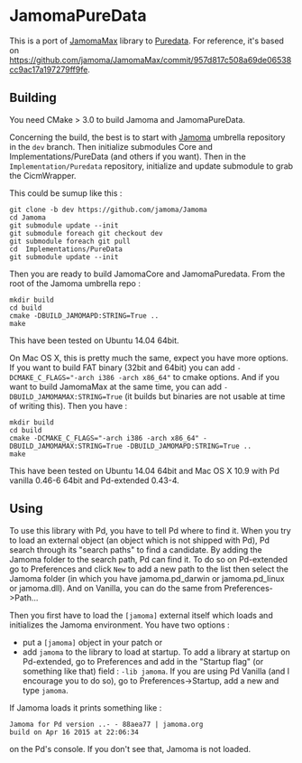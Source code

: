 JamomaPureData
==============
This is a port of [JamomaMax](https://github.com/jamoma/JamomaMax) library to [Puredata](http://puradata.info).
For reference, it's based on https://github.com/jamoma/JamomaMax/commit/957d817c508a69de06538cc9ac17a197279ff9fe.

Building
--------
You need CMake > 3.0 to build Jamoma and JamomaPureData.

Concerning the build, the best is to start with [Jamoma](https://github.com/jamoma/Jamoma) umbrella repository in the `dev` branch.
Then initialize submodules Core and Implementations/PureData (and others if you want).
Then in the `Implementation/Puredata` repository, initialize and update submodule to grab the CicmWrapper.

This could be sumup like this :

~~~~
git clone -b dev https://github.com/jamoma/Jamoma
cd Jamoma
git submodule update --init
git submodule foreach git checkout dev
git submodule foreach git pull
cd  Implementations/PureData
git submodule update --init
~~~~

Then you are ready to build JamomaCore and JamomaPuredata. From the root of the Jamoma umbrella repo : 

~~~~
mkdir build
cd build 
cmake -DBUILD_JAMOMAPD:STRING=True ..
make
~~~~

This have been tested on Ubuntu 14.04 64bit.

On Mac OS X, this is pretty much the same, expect you have more options.
If you want to build FAT binary (32bit and 64bit) you can add `-DCMAKE_C_FLAGS="-arch i386 -arch x86_64"` to cmake options.
And if you want to build JamomaMax at the same time, you can add `-DBUILD_JAMOMAMAX:STRING=True` (it builds but binaries are not usable at time of writing this).
Then you have :

~~~~
mkdir build
cd build 
cmake -DCMAKE_C_FLAGS="-arch i386 -arch x86_64" -DBUILD_JAMOMAMAX:STRING=True -DBUILD_JAMOMAPD:STRING=True ..
make
~~~~

This have been tested on Ubuntu 14.04 64bit and Mac OS X 10.9 with Pd vanilla 0.46-6 64bit and Pd-extended 0.43-4.

Using
-----

To use this library with Pd, you have to tell Pd where to find it.
When you try to load an external object (an object which is not shipped with Pd), Pd search through its "search paths" to find a candidate.
By adding the Jamoma folder to the search path, Pd can find it.
To do so on Pd-extended go to Preferences and click `New` to add a new path to the list then select the Jamoma folder (in which you have jamoma.pd_darwin or jamoma.pd_linux or jamoma.dll).
And on Vanilla, you can do the same from Preferences->Path...

Then you first have to load the `[jamoma]` external itself which loads and initializes the Jamoma environment.
You have two options :
- put a `[jamoma]` object in your patch
or
- add `jamoma` to the library to load at startup.
To add a library at startup on Pd-extended, go to Preferences and add in the "Startup flag" (or something like that) field : `-lib jamoma`.
If you are using Pd Vanilla (and I encourage you to do so), go to Preferences->Startup, add a new and type `jamoma`.

If Jamoma loads it prints something like : 

~~~~
Jamoma for Pd version ..- - 88aea77 | jamoma.org
build on Apr 16 2015 at 22:06:34
~~~~

on the Pd's console.
If you don't see that, Jamoma is not loaded.
